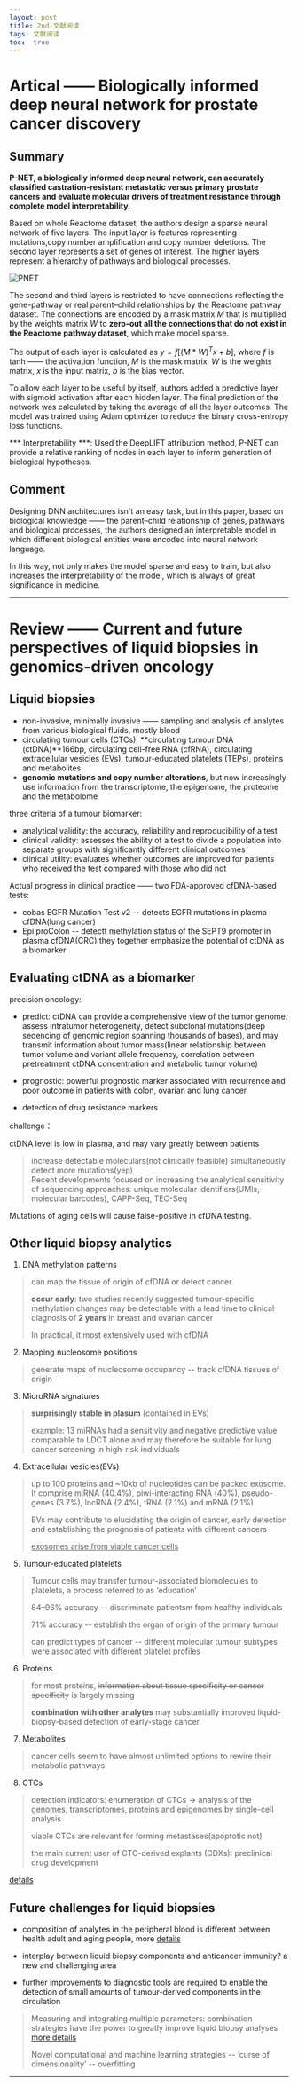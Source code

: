 ```yaml
---
layout: post
title: 2nd-文献阅读
tags: 文献阅读
toc:  true
---
```

# Artical —— Biologically informed deep neural network for prostate cancer discovery

## Summary

**P-NET, a biologically informed deep neural network, can accurately classified castration-resistant metastatic versus primary prostate cancers and evaluate molecular drivers of treatment resistance through complete model interpretability.**

Based on whole Reactome dataset, the authors design a sparse neural network of five layers. 
The input layer is features representing mutations,copy number amplification and copy number deletions.
The second layer represents a set of genes of interest. 
The higher layers represent a hierarchy of pathways and biological processes.

![PNET](../../../../File/PNET.png)

The second and third layers is restricted to have connections reflecting the gene-pathway or real parent–child relationships by the Reactome pathway dataset. 
The connections are encoded by a mask matrix $M$ that is multiplied by the weights matrix $W$ to 
**zero-out all the connections that do not exist in the Reactome pathway dataset**, which make model sparse.

The output of each layer is calculated as $y = f[(M *W)^T x +b]$, where $f$ is tanh —— the activation function, 
$M$ is the mask matrix, $W$ is the weights matrix, $x$ is the input matrix, $b$ is the bias vector.

To allow each layer to be useful by itself, authors added a predictive layer with sigmoid activation after each hidden layer. 
The final prediction of the network was calculated by taking the average of all the layer outcomes.
The model was trained using Adam optimizer to reduce the binary cross-entropy loss functions.

*** Interpretability ***: 
Used the DeepLIFT attribution method, P-NET can provide a relative ranking of nodes in each layer to inform generation of biological hypotheses.

## Comment

Designing DNN architectures isn't an easy task, but in this paper, 
based on biological knowledge —— the parent–child relationship of genes, pathways and biological processes,
the authors designed an interpretable model in which different biological entities were encoded into neural network language.

In this way, not only makes the model sparse and easy to train, 
but also increases the interpretability of the model, which is always of great significance in medicine.


-----------

# Review —— Current and future perspectives of liquid biopsies in genomics-driven oncology

## **Liquid biopsies**

- non-invasive, minimally invasive —— sampling and analysis of analytes from various biological fluids, mostly blood  
- circulating tumour cells (CTCs), **circulating tumour DNA (ctDNA)**166bp, circulating cell-free RNA (cfRNA), circulating extracellular vesicles (EVs), tumour-educated platelets (TEPs), proteins and metabolites
- **genomic mutations and copy number alterations**, but now increasingly use information from the transcriptome, the epigenome, the proteome and the metabolome 

three criteria of a tumour biomarker:  
- analytical validity: the accuracy, reliability and reproducibility of a test
- clinical validity: assesses the ability of a test to divide a population into separate groups with significantly different clinical outcomes
- clinical utility: evaluates whether outcomes are improved for patients who received the test compared with those who did not

Actual progress in clinical practice —— two FDA-approved cfDNA-based tests:
- cobas EGFR Mutation Test v2 -- detects EGFR mutations in plasma cfDNA(lung cancer) 
- Epi proColon -- detectt methylation status of the SEPT9 promoter in plasma cfDNA(CRC)
they together emphasize the potential of ctDNA as a biomarker

## **Evaluating ctDNA as a biomarker**

precision oncology:

- predict: ctDNA can provide a comprehensive view of the tumor genome, assess intratumor heterogeneity, detect subclonal mutations(deep seqencing of genomic region spanning thousands of bases), and may transmit information about tumor mass(linear relationship between tumor volume and variant allele frequency, correlation between pretreatment ctDNA concentration and metabolic tumor volume)

- prognostic: powerful prognostic marker associated with recurrence and poor outcome in patients with colon, ovarian and lung cancer

- detection of drug resistance markers

challenge：

ctDNA level is low in plasma, and may vary greatly between patients  

> increase detectable moleculars(not clinically feasible)
> simultaneously detect more mutations(yep)  
> Recent developments focused on increasing the analytical sensitivity of sequencing approaches: unique molecular identifiers(UMIs, molecular barcodes), CAPP-Seq, TEC-Seq

Mutations of aging cells will cause false-positive in cfDNA testing. 

## Other liquid biopsy analytics

1. DNA methylation patterns

> can map the tissue of origin of cfDNA or detect cancer. 
> 
> **occur early**: two studies recently suggested tumour-specific methylation changes may be detectable with a lead time to clinical diagnosis of **2 years** in breast and ovarian cancer
> 
> In practical, it most extensively used with cfDNA

2. Mapping nucleosome positions

> generate maps of nucleosome occupancy -- track cfDNA tissues of origin

3. MicroRNA signatures

> **surprisingly stable in plasum** (contained in EVs)
> 
> example: 13 miRNAs had a sensitivity and negative predictive value comparable to LDCT alone and may therefore be suitable for lung cancer screening in high-risk individuals

4. Extracellular vesicles(EVs)

> up to 100 proteins and ~10kb of nucleotides can be packed exosome. It comprise miRNA (40.4%), piwi-interacting RNA (40%), pseudo-genes (3.7%), lncRNA (2.4%), tRNA (2.1%) and mRNA (2.1%)
> 
> EVs may contribute to elucidating the origin of cancer, early detection and establishing the prognosis of patients with different cancers
>
> <u>exosomes arise from viable cancer cells</u>

5. Tumour-educated platelets

> Tumour cells may transfer tumour-associated biomolecules to platelets, a process referred to as ‘education’
>
> 84–96% accuracy -- discriminate patientsm from healthy individuals
>
> 71% accuracy -- establish the organ of origin of the primary tumour
>
> can predict types of cancer -- different molecular tumour subtypes were associated with different platelet profiles

6. Proteins

> for most proteins, ~~information about tissue specificity or cancer specificity~~ is largely missing
> 
> **combination with other analytes** may substantially improved liquid-biopsy-based detection of early-stage cancer

7. Metabolites

> cancer cells seem to have almost unlimited options to rewire their metabolic pathways

8. CTCs

> detection indicators: enumeration of CTCs -> analysis of the genomes, transcriptomes, proteins and epigenomes by single-cell analysis
> 
> viable CTCs are relevant for forming metastases(apoptotic not)
>  
> the main current user of CTC-derived explants (CDXs): preclinical drug development

[details](https://www.nature.com/articles/s41576-018-0071-5/tables/3)

## **Future challenges for liquid biopsies**

- composition of analytes in the peripheral blood is different between health adult and aging people, more [details](https://www.nature.com/articles/s41576-018-0071-5/figures/3)

- interplay between liquid biopsy components and anticancer immunity? a new and challenging area

- further improvements to diagnostic tools are required to enable the detection of small amounts of tumour-derived components in the circulation

> Measuring and integrating multiple parameters: combination strategies have the power to greatly improve liquid biopsy analyses [more details](https://www.nature.com/articles/s41576-018-0071-5/figures/4)
> 
> Novel computational and machine learning strategies -- ‘curse of dimensionality’ -- overfitting

------------
